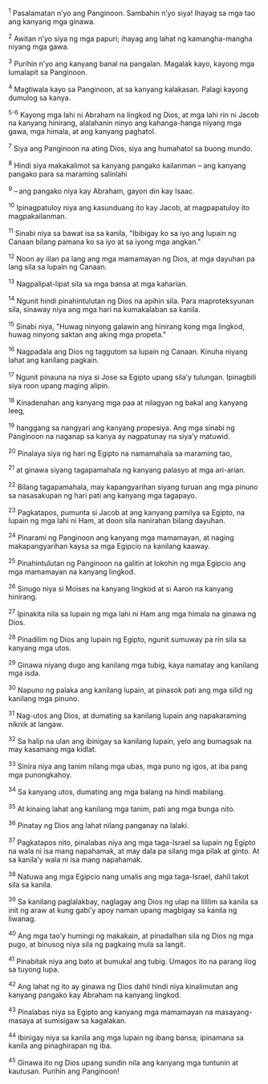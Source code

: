 <sup>1</sup>
Pasalamatan nʼyo ang Panginoon. Sambahin nʼyo siya! Ihayag sa mga tao ang kanyang mga ginawa. 

<sup>2</sup>
Awitan nʼyo siya ng mga papuri; ihayag ang lahat ng kamangha-mangha niyang mga gawa. 

<sup>3</sup>
Purihin nʼyo ang kanyang banal na pangalan. Magalak kayo, kayong mga lumalapit sa Panginoon. 

<sup>4</sup>
Magtiwala kayo sa Panginoon, at sa kanyang kalakasan. Palagi kayong dumulog sa kanya.

<sup>5-6</sup>
Kayong mga lahi ni Abraham na lingkod ng Dios, at mga lahi rin ni Jacob na kanyang hinirang, alalahanin ninyo ang kahanga-hanga niyang mga gawa, mga himala, at ang kanyang paghatol. 

<sup>7</sup>
Siya ang Panginoon na ating Dios, siya ang humahatol sa buong mundo. 

<sup>8</sup>
Hindi siya makakalimot sa kanyang pangako kailanman – ang kanyang pangako para sa maraming salinlahi 

<sup>9</sup>
– ang pangako niya kay Abraham, gayon din kay Isaac. 

<sup>10</sup>
Ipinagpatuloy niya ang kasunduang ito kay Jacob, at magpapatuloy ito magpakailanman. 

<sup>11</sup>
Sinabi niya sa bawat isa sa kanila, "Ibibigay ko sa iyo ang lupain ng Canaan bilang pamana ko sa iyo at sa iyong mga angkan." 

<sup>12</sup>
Noon ay iilan pa lang ang mga mamamayan ng Dios, at mga dayuhan pa lang sila sa lupain ng Canaan. 

<sup>13</sup>
Nagpalipat-lipat sila sa mga bansa at mga kaharian. 

<sup>14</sup>
Ngunit hindi pinahintulutan ng Dios na apihin sila. Para maproteksyunan sila, sinaway niya ang mga hari na kumakalaban sa kanila. 

<sup>15</sup>
Sinabi niya, "Huwag ninyong galawin ang hinirang kong mga lingkod, huwag ninyong saktan ang aking mga propeta." 

<sup>16</sup>
Nagpadala ang Dios ng taggutom sa lupain ng Canaan. Kinuha niyang lahat ang kanilang pagkain. 

<sup>17</sup>
Ngunit pinauna na niya si Jose sa Egipto upang silaʼy tulungan. Ipinagbili siya roon upang maging alipin. 

<sup>18</sup>
Kinadenahan ang kanyang mga paa at nilagyan ng bakal ang kanyang leeg, 

<sup>19</sup>
hanggang sa nangyari ang kanyang propesiya. Ang mga sinabi ng Panginoon na naganap sa kanya ay nagpatunay na siyaʼy matuwid. 

<sup>20</sup>
Pinalaya siya ng hari ng Egipto na namamahala sa maraming tao, 

<sup>21</sup>
at ginawa siyang tagapamahala ng kanyang palasyo at mga ari-arian. 

<sup>22</sup>
Bilang tagapamahala, may kapangyarihan siyang turuan ang mga pinuno sa nasasakupan ng hari pati ang kanyang mga tagapayo. 

<sup>23</sup>
Pagkatapos, pumunta si Jacob at ang kanyang pamilya sa Egipto, na lupain ng mga lahi ni Ham, at doon sila nanirahan bilang dayuhan. 

<sup>24</sup>
Pinarami ng Panginoon ang kanyang mga mamamayan, at naging makapangyarihan kaysa sa mga Egipcio na kanilang kaaway. 

<sup>25</sup>
Pinahintulutan ng Panginoon na galitin at lokohin ng mga Egipcio ang mga mamamayan na kanyang lingkod. 

<sup>26</sup>
Sinugo niya si Moises na kanyang lingkod at si Aaron na kanyang hinirang. 

<sup>27</sup>
Ipinakita nila sa lupain ng mga lahi ni Ham ang mga himala na ginawa ng Dios. 

<sup>28</sup>
Pinadilim ng Dios ang lupain ng Egipto, ngunit sumuway pa rin sila sa kanyang mga utos. 

<sup>29</sup>
Ginawa niyang dugo ang kanilang mga tubig, kaya namatay ang kanilang mga isda. 

<sup>30</sup>
Napuno ng palaka ang kanilang lupain, at pinasok pati ang mga silid ng kanilang mga pinuno. 

<sup>31</sup>
Nag-utos ang Dios, at dumating sa kanilang lupain ang napakaraming niknik at langaw. 

<sup>32</sup>
Sa halip na ulan ang ibinigay sa kanilang lupain, yelo ang bumagsak na may kasamang mga kidlat. 

<sup>33</sup>
Sinira niya ang tanim nilang mga ubas, mga puno ng igos, at iba pang mga punongkahoy. 

<sup>34</sup>
Sa kanyang utos, dumating ang mga balang na hindi mabilang. 

<sup>35</sup>
At kinaing lahat ang kanilang mga tanim, pati ang mga bunga nito. 

<sup>36</sup>
Pinatay ng Dios ang lahat nilang panganay na lalaki. 

<sup>37</sup>
Pagkatapos nito, pinalabas niya ang mga taga-Israel sa lupain ng Egipto na wala ni isa mang napahamak, at may dala pa silang mga pilak at ginto. At sa kanilaʼy wala ni isa mang napahamak. 

<sup>38</sup>
Natuwa ang mga Egipcio nang umalis ang mga taga-Israel, dahil takot sila sa kanila. 

<sup>39</sup>
Sa kanilang paglalakbay, naglagay ang Dios ng ulap na lililim sa kanila sa init ng araw at kung gabiʼy apoy naman upang magbigay sa kanila ng liwanag. 

<sup>40</sup>
Ang mga taoʼy humingi ng makakain, at pinadalhan sila ng Dios ng mga pugo, at binusog niya sila ng pagkaing mula sa langit. 

<sup>41</sup>
Pinabitak niya ang bato at bumukal ang tubig. Umagos ito na parang ilog sa tuyong lupa. 

<sup>42</sup>
Ang lahat ng ito ay ginawa ng Dios dahil hindi niya kinalimutan ang kanyang pangako kay Abraham na kanyang lingkod. 

<sup>43</sup>
Pinalabas niya sa Egipto ang kanyang mga mamamayan na masayang-masaya at sumisigaw sa kagalakan. 

<sup>44</sup>
Ibinigay niya sa kanila ang mga lupain ng ibang bansa; ipinamana sa kanila ang pinaghirapan ng iba. 

<sup>45</sup>
Ginawa ito ng Dios upang sundin nila ang kanyang mga tuntunin at kautusan. Purihin ang Panginoon!